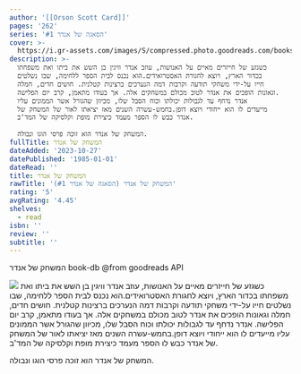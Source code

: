 ```yaml
---
author: '[[Orson Scott Card]]'
pages: '262'
series: 'הסאגה של אנדר #1'
cover: >-
  https://i.gr-assets.com/images/S/compressed.photo.goodreads.com/books/1474269542l/32075418.jpg
description: >-
  כשגזע של חייזרים מאיים על האנושות, עוזב אנדר וויגין בן השש את ביתו ואת משפחתו
  בכדור הארץ, ויוצא לחגורת האסטרואידים.הוא נכנס לבית הספר ללחימה, שבו נשלטים
  חייו על-ידי משחקי תודעה וקרבות דמה הנערכים ברצינות קטלנית. חושים חדים, חמלה
  וגאונות הופכים את אנדר לטוב מכולם במשחקים אלה. אך בעודו מתאמן, קרב יום הפלישה.
  אנדר נדחף עד לגבולות יכולתו וכוח הסבל שלו, מכיוון שהגורל אשר הממונים עליו
  מייעדים לו הוא ייחודי ויוצא דופן.בחמש-עשרה השנים מאז יציאתו לאור של המשחק של
  אנדר כבש לו הספר מעמד כיצירת מופת וקלסיקה של המד'ב.  
    
  המשחק של אנדר הוא זוכה פרסי הוגו ונבולה.
fullTitle: המשחק של אנדר
dateAdded: '2023-10-27'
datePublished: '1985-01-01'
dateRead: ''
title: המשחק של אנדר
rawTitle: 'המשחק של אנדר (הסאגה של אנדר #1)'
rating: '5'
avgRating: '4.45'
shelves:
  - read
isbn: ''
review: ''
subtitle: ''
---
```

המשחק של אנדר book-db 
@from goodreads API

![](https:&#x2F;&#x2F;i.gr-assets.com&#x2F;images&#x2F;S&#x2F;compressed.photo.goodreads.com&#x2F;books&#x2F;1474269542l&#x2F;32075418.jpg)
כשגזע של חייזרים מאיים על האנושות, עוזב אנדר וויגין בן השש את ביתו ואת משפחתו בכדור הארץ, ויוצא לחגורת האסטרואידים.הוא נכנס לבית הספר ללחימה, שבו נשלטים חייו על-ידי משחקי תודעה וקרבות דמה הנערכים ברצינות קטלנית. חושים חדים, חמלה וגאונות הופכים את אנדר לטוב מכולם במשחקים אלה. אך בעודו מתאמן, קרב יום הפלישה. אנדר נדחף עד לגבולות יכולתו וכוח הסבל שלו, מכיוון שהגורל אשר הממונים עליו מייעדים לו הוא ייחודי ויוצא דופן.בחמש-עשרה השנים מאז יציאתו לאור של המשחק של אנדר כבש לו הספר מעמד כיצירת מופת וקלסיקה של המד&#39;ב.  
  
המשחק של אנדר הוא זוכה פרסי הוגו ונבולה.